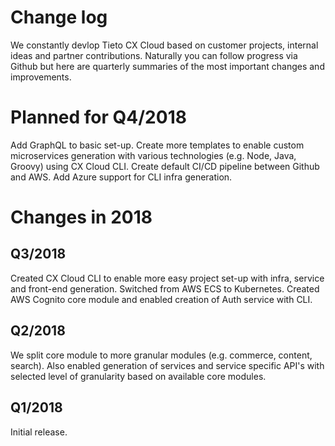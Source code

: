 # Change log

We constantly devlop Tieto CX Cloud based on customer projects, internal ideas and partner contributions. Naturally you can follow progress via Github but here are quarterly summaries of the most important changes and improvements. 


# Planned for Q4/2018

Add GraphQL to basic set-up. Create more templates to enable custom microservices generation with various technologies (e.g. Node, Java, Groovy) using CX Cloud CLI. Create default CI/CD pipeline between Github and AWS. Add Azure support for CLI infra generation. 


# Changes in 2018

## Q3/2018

Created CX Cloud CLI to enable more easy project set-up with infra, service and front-end generation. Switched from AWS ECS to Kubernetes. Created AWS Cognito core module and enabled creation of Auth service with CLI. 


## Q2/2018

We split core module to more granular modules (e.g. commerce, content, search). Also enabled generation of services and service specific API's with selected level of granularity based on available core modules.  


## Q1/2018

Initial release.


